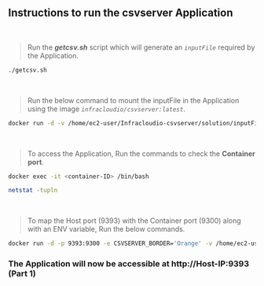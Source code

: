## Instructions to run the csvserver Application 

<br />

> Run the **_getcsv.sh_** script which will generate an _`inputFile`_ required by the Application.

```Bash
./getcsv.sh
```

<br />

> Run the below command to mount the inputFile in the Application using the image _`infracloudio/csvserver:latest`_.

```Bash
docker run -d -v /home/ec2-user/Infracloudio-csvserver/solution/inputFile:/csvserver/inputdata infracloudio/csvserver:latest
```

<br />

> To access the Application, Run the commands to check the **Container port**.

```Bash
docker exec -it <container-ID> /bin/bash

netstat -tupln
```

<br />

> To map the Host port (9393) with the Container port (9300) along with an ENV variable, Run the below commands.

```Bash
docker run -d -p 9393:9300 -e CSVSERVER_BORDER='Orange' -v /home/ec2-user/T/solution/inputFile:/csvserver/inputdata infracloudio/csvserver:latest
```

### The Application will now be accessible at http://Host-IP:9393 (Part 1)

